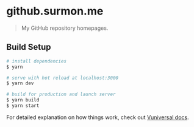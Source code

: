 # github.surmon.me

> My GitHub repository homepages.

## Build Setup

``` bash
# install dependencies
$ yarn

# serve with hot reload at localhost:3000
$ yarn dev

# build for production and launch server
$ yarn build
$ yarn start
```

For detailed explanation on how things work, check out [Vuniversal docs](https://github.surmon.me/vuniversal).
